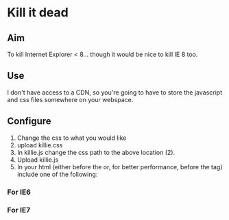 Kill it dead
============

Aim
---
To kill Internet Explorer < 8... though it would be nice to kill IE 8 too.

Use
---
I don't have access to a CDN, so you're going to have to store the javascript 
and css files somewhere on your webspace.

Configure
---------
1. Change the css to what you would like
2. upload killie.css
3. In killie.js change the css path to the above location (2).
4. Upload killie.js
5. In your html (either before the </head> or, for better performance, before 
the </body> tag) include one of the following:

### For IE6
<!--[if IE lte 6]><script src="pathtoie.js"></script><![endif]-->

### For IE7
<!--[if IE lte 7]><script src="pathtoie.js"></script><![endif]-->
